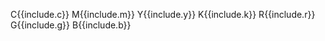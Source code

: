 <span title="{{include.colourname}}" class="{{include.classes}} 100% opacity"></span>
<span class="cmyk"> <span>
		<span class="colour-letter cmyk-wrap">C</span><span class="colour-value">{{include.c}}</span>
		<span class="colour-letter">M</span><span class="colour-value">{{include.m}}</span>
		<span class="colour-letter">Y</span><span class="colour-value">{{include.y}}</span>
		<span class="colour-letter">K</span><span class="colour-value">{{include.k}}</span>
</span></span>
<span class="rbg-wrap">
		<span class="colour-letter">R</span><span class="colour-value">{{include.r}}</span>
		<span class="colour-letter">G</span><span class="colour-value">{{include.g}}</span>
		<span class="colour-letter">B</span><span class="colour-value">{{include.b}}</span>
</span>
